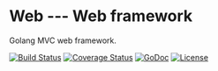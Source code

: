 # Web --- Web framework

Golang MVC web framework.

[![Build Status](https://travis-ci.org/zhgo/web.svg)](https://travis-ci.org/zhgo/web)
[![Coverage Status](https://coveralls.io/repos/zhgo/web/badge.svg)](https://coveralls.io/r/zhgo/web)
[![GoDoc](https://godoc.org/github.com/zhgo/web?status.png)](http://godoc.org/github.com/zhgo/web)
[![License](https://img.shields.io/badge/license-BSD-blue.svg?style=flat)](https://github.com/zhgo/web/blob/master/LICENSE)
